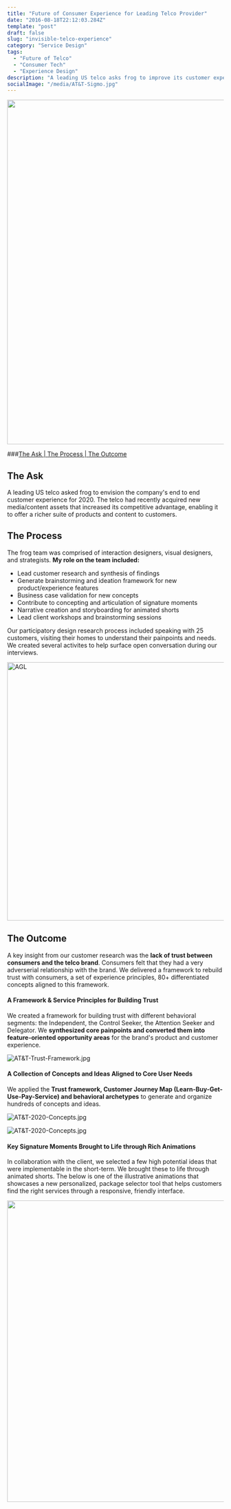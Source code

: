 ```yaml
---
title: "Future of Consumer Experience for Leading Telco Provider" 
date: "2016-08-18T22:12:03.284Z"
template: "post"
draft: false
slug: "invisible-telco-experience"
category: "Service Design"
tags:
  - "Future of Telco"
  - "Consumer Tech"
  - "Experience Design"
description: "A leading US telco asks frog to improve its customer experience for 2020."
socialImage: "/media/AT&T-Sigmo.jpg"
---
```


<img src="/media/AT&T-Sigmo.jpg" width="800" />

###[The Ask | ](#the-ask) [The Process | ](#the-process) [The Outcome](#the-outcome)

## The Ask

A leading US telco asked frog to envision the company's end to end customer experience for 2020. The telco had recently acquired new media/content assets that increased its competitive advantage, enabling it to offer a richer suite of products and content to customers.

## The Process

The frog team was comprised of interaction designers, visual designers, and strategists. **My role on the team included:**
- Lead customer research and synthesis of findings
- Generate brainstorming and ideation framework for new product/experience features
- Business case validation for new concepts
- Contribute to concepting and articulation of signature moments
- Narrative creation and storyboarding for animated shorts
- Lead client workshops and brainstorming sessions

Our participatory design research process included speaking with 25 customers, visiting their homes to understand their painpoints and needs. We created several activites to help surface open conversation during our interviews. 

<img src="/media/AT&T-Research.jpg" alt="AGL" width="600"/>

## The Outcome

A key insight from our customer research was the **lack of trust between consumers and the telco brand**. Consumers felt that they had a very adverserial relationship with the brand. We delivered a framework to rebuild trust with consumers, a set of experience principles, 80+ differentiated concepts aligned to this framework.

####  A Framework & Service Principles for Building Trust

We created a framework for building trust with different behavioral segments: the Independent, the Control Seeker, the Attention Seeker and Delegator. We **synthesized core painpoints and converted them into feature-oriented opportunity areas** for the brand's product and customer experience.

![AT&T-Trust-Framework.jpg](/media/AT&T-Trust-Framework.jpg)

####  A Collection of Concepts and Ideas Aligned to Core User Needs

We applied the **Trust framework, Customer Journey Map (Learn-Buy-Get-Use-Pay-Service) and behavioral archetypes** to generate and organize hundreds of concepts and ideas. 

![AT&T-2020-Concepts.jpg](/media/AT&T-2020-Concepts.jpg)

![AT&T-2020-Concepts.jpg](/media/AT&T-Archetype.jpg)

#### Key Signature Moments Brought to Life through Rich Animations

In collaboration with the client, we selected a few high potential ideas that were implementable in the short-term. We brought these to life through animated shorts. The below is one of the illustrative animations that showcases a new personalized, package selector tool that helps customers find the right services through a responsive, friendly interface.

<img src="/media/AT&T-Animation.gif" width="700" />


